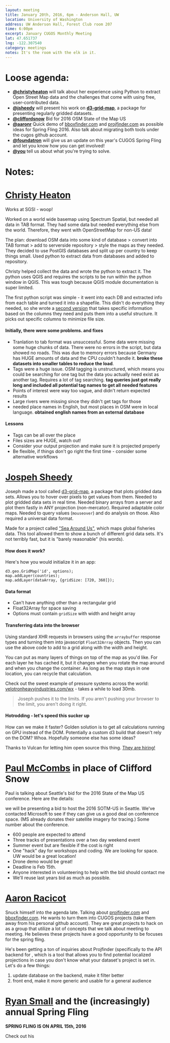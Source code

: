 ```yaml
---
layout: meeting
title: January 20th, 2016, 6pm - Anderson Hall, UW
location: University of Washington
address: UW Anderson Hall, Forest Club room 207
time: 6:00pm
excerpt: January CUGOS Monthly Meeting
lat: 47.651737
lng: -122.307540
category: meetings
notes: It's the room with the elk in it.
---
```


Loose agenda:
=============
- **[@christyheaton](https://github.com/christyheaton)** will talk about her experience using Python to extract Open Street Map data and the challenges that come with using free, user-contributed data.
- **[@jsheedy](http://github.com/jsheedy/)** will present his work on **[d3-grid-map](http://vulcantechnologies.github.io/d3-grid-map/)**, a package for presenting regularly gridded datasets.
- **[@cliffordsnow](http://github.com/cliffordsnow/)** Bid for 2016 OSM State of the Map US
- **[@aaronr](http://github.com/aaronr/)** Quick demo of [bboxfinder.com](http://bboxfinder.com) and [projfinder.com](http://projfinder.com) as possible ideas for Spring Fling 2016. Also talk about migrating both tools under the cugos github account. 
- **[@foundatron](https://github.com/foundatron)** will give us an update on this year's CUGOS Spring Fling and let you know how you can get involved!
- **[@you](http://cugos.org/people/)** tell us about what you're trying to solve.


Notes:
======

# [Christy Heaton](https://github.com/christyheaton)

Works at SGSI - woop!

Worked on a world wide basemap using Spectrum Spatial, but needed all data in TAB format. They had some data but needed everything else from the world. Therefore, they went with OpenStreetMap for non-US data! 

The plan: download OSM data into some kind of database > convert into TAB format > add to serverside repository > style the maps as they needed. They decided to use PostGIS databases and split up per country to keep things small. Used python to extract data from databases and added to repository.

Christy helped collect the data and wrote the python to extract it. The python uses QGIS and requires the scripts to be run within the python window in QGIS. This was tough because QGIS module documentation is super limited. 

The first python script was simple - it went into each DB and extracted info from each table and turned it into a shapefile. This didn't do everything they needed, so she wrote a [second version](https://github.com/christyheaton/PostGIS_Tab_Convert) that takes specific information based on the columns they need and puts them into a useful structure. It picks out specific columns to minimize file size.

#### Initially, there were some problems. **and fixes**

* Tranlation to tab format was unsuccessful. Some data were missing some huge chunks of data. There were no errors in the script, but data showed no roads. This was due to memory errors because Germany has HUGE amounts of data and the CPU couldn't handle it. **broke these datasets into smaller tables to reduce the load**.
* Tags were a huge issue. OSM tagging is unstructured, which means you could be searching for one tag but the data you actually need exist as another tag. Requires a lot of tag searching. **tag queries just got really long and included all potential tag names to get all needed features**
* Points of interest were way too vague, and didn't return expected results
* Large rivers were missing since they didn't get tags for those
* needed place names in English, but most places in OSM were in local language. **obtained english names from an external database**

#### Lessons

* Tags can be all over the place
* Files sizes are HUGE, watch out!
* Consider your output projection and make sure it is projected properly
* Be flexible, if things don't go right the first time - consider some alternative workflows

# [Jospeh Sheedy](http://github.com/jsheedy/)

Joseph made a tool called [d3-grid-map](https://github.com/VulcanTechnologies/d3-grid-map), a package that plots gridded data sets. Allows you to hover over pixels to get values from them. Needed to plot gridded data sets in real time. Needed binary arrays from a server and plot them fastly in ANY projection (non-mercator). Required adaptable color maps. Needed to query values (`mouseover`) and do analysis on those. Also required a universal data format.

Made for a project called ["Sea Around Us"](http://seaaroundus.org/data/#/spatial-catch), which maps global fisheries data. This tool allowed them to show a bunch of different grid data sets. It's not terribly fast, but it is "barely reasonable" (his words).

#### How does it work?

Here's how you would initialize it in an app:

```
d3.geo.GridMap('id', options);
map.addLayer(countries);
map.addLayer(dataArray, {gridSize: [720, 360]});
```

#### Data format

* Can't have anything other than a rectangular grid
* Float32Array for space saving
* Options must contain `gridSize` with width and height array

#### Transferring data into the browser

Using standard XHR requests in browsers using the `arraybuffer` response types and turning them into javascript `Float32Array` objects. Then you can use the above code to add to a grid along with the width and height.

You can put as many layers of things on top of the map as you'd like. For each layer he has cached it, but it changes when you rotate the map around and when you change the container. As long as the map stays in one location, you can recycle that calculation.

Check out the sweet example of pressure systems across the world: [velotronheavyindustries.com/wx](http://www.velotronheavyindustries.com/wx/) - takes a while to load 30mb.

> Joseph pushes it to the limits. If you aren't pushing your browser to the limit, you aren't doing it right.

#### Hotrodding - let's speed this sucker up

How can we make it faster? Golden solution is to get all calculations running on GPU instead of the DOM. Potentially a custom d3 build that doesn't rely on the DOM? Whoa. Hopefully someone else has some ideas?

Thanks to Vulcan for letting him open source this thing. [They are hiring!](http://www.vulcan.com/)

# [Paul McCombs](https://github.com/mccombsp-kingco) in place of Clifford Snow

Paul is talking about Seattle's bid for the 2016 State of the Map US conference. Here are the details:

we will be presenting a bid to host the 2016 SOTM-US in Seattle. We've contacted Microsoft to see if they can give us a good deal on conference space. (MS already donates their satellite imagery for tracing.) Some number about the conference.

* 600 people are expected to attend
* Three tracks of presentations over a two day weekend event
* Summer event but are flexible if the cost is right
* One "hack" day for workshops and coding. We are looking for space. UW would be a great location!
* Drone demo would be great! 
* Deadline is Feb 15th. 
* Anyone interested in volunteering to help with the bid should contact me 
* We'll reuse last years bid as much as possible.

# [Aaron Racicot](http://github.com/aaronr/)

Snuck himself into the agenda late. Talking about [projfinder.com](http://projfinder.com/) and [bboxfinder.com](http://bboxfinder.com). He wants to turn them into CUGOS projects (take them away from his personal github account). They are great projects to hack on as a group that utilize a lot of concepts that we talk about meeting to meeting. He believes these projects have a good opportunity to be focuses for the spring fling. 

He's been getting a ton of inquiries about Projfinder (specifically to the API backend for , which is a tool that allows you to find potential localized projections in case you don't know what your dataset's project is set in. Let's do a few things:

1. update database on the backend, make it filter better
1. front end, make it more generic and usable for a general audience

# [Ryan Small](https://github.com/foundatron) and the (increasingly) annual Spring Fling

**SPRING FLING IS ON APRIL 15th, 2016**

Check out his 


